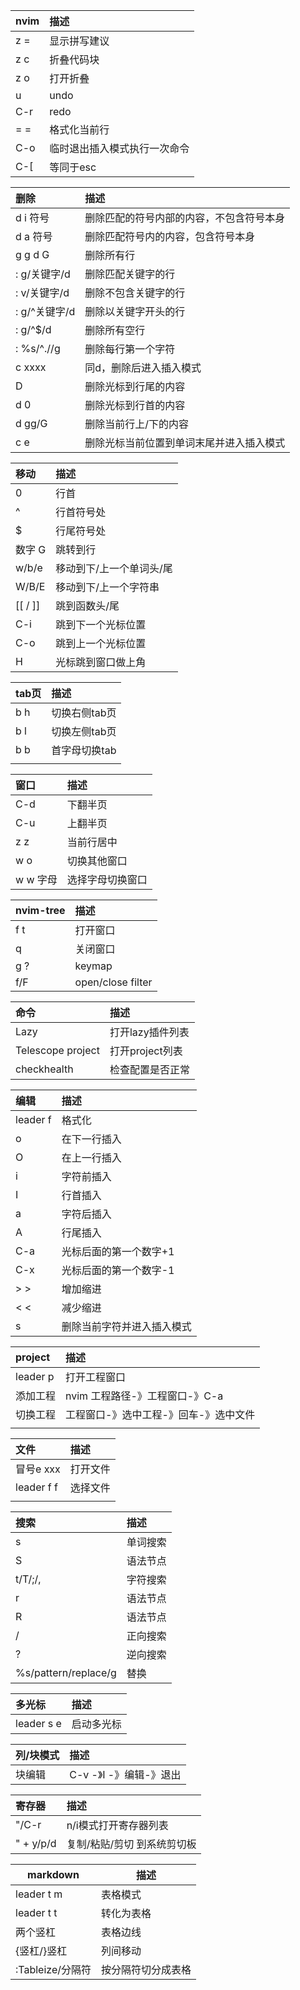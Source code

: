 | nvim | 描述         |
|:-----|:-------------|
| z =  | 显示拼写建议 |
| z c  | 折叠代码块   |
| z o  | 打开折叠     |
| u    | undo         |
| C-r  | redo         |
| = =  | 格式化当前行 |
| C-o|临时退出插入模式执行一次命令|
|C-[|等同于esc|

| 删除     | 描述                                     |
|:---------|:-----------------------------------------|
| d i 符号 | 删除匹配的符号内部的内容，不包含符号本身 |
| d a 符号 | 删除匹配符号内的内容，包含符号本身       |
|g g d G|   删除所有行|
|: g/关键字/d|删除匹配关键字的行|
|: v/关键字/d|删除不包含关键字的行|
|: g/^关键字/d|删除以关键字开头的行|
|: g/^$/d|删除所有空行|
|: %s/^.//g|删除每行第一个字符|
| c xxxx|同d，删除后进入插入模式|
|D|删除光标到行尾的内容|
|d 0|删除光标到行首的内容|
|d gg/G|删除当前行上/下的内容|
|c e|删除光标当前位置到单词末尾并进入插入模式|

| 移动    | 描述                     |
|:--------|:-------------------------|
| 0       | 行首                     |
| ^       | 行首符号处               |
| $       | 行尾符号处               |
| 数字 G  | 跳转到行                 |
| w/b/e   | 移动到下/上一个单词头/尾 |
| W/B/E   | 移动到下/上一个字符串    |
| [[ / ]] | 跳到函数头/尾            |
| C-i     | 跳到下一个光标位置       |
| C-o     | 跳到上一个光标位置       |
| H       | 光标跳到窗口做上角       |

| tab页 | 描述          |
|:------|:--------------|
| b h   | 切换右侧tab页 |
| b l   | 切换左侧tab页 |
| b b   | 首字母切换tab |
|       |               |

| 窗口     | 描述             |
|:---------|:-----------------|
| C-d      | 下翻半页         |
| C-u      | 上翻半页         |
| z z      | 当前行居中       |
| w o      | 切换其他窗口     |
| w w 字母 | 选择字母切换窗口 |

| nvim-tree | 描述              |
|:----------|:------------------|
| f t       | 打开窗口          |
| q         | 关闭窗口          |
| g ?       | keymap            |
| f/F       | open/close filter |

| 命令              | 描述             |
|:------------------|:-----------------|
| Lazy              | 打开lazy插件列表 |
| Telescope project | 打开project列表  |
| checkhealth       | 检查配置是否正常 |

| 编辑     | 描述                       |
|:---------|:---------------------------|
| leader f | 格式化                     |
| o        | 在下一行插入               |
| O        | 在上一行插入               |
| i        | 字符前插入                 |
| I        | 行首插入                   |
| a        | 字符后插入                 |
| A        | 行尾插入                   |
| C-a      | 光标后面的第一个数字+1     |
| C-x      | 光标后面的第一个数字-1     |
| > >      | 增加缩进                   |
| < <      | 减少缩进                   |
| s        | 删除当前字符并进入插入模式 |

| project  | 描述                                  |
|:---------|:--------------------------------------|
| leader p | 打开工程窗口                          |
| 添加工程 | nvim 工程路径-》工程窗口-》C-a        |
| 切换工程 | 工程窗口-》选中工程-》回车-》选中文件 |
|          |                                       |

| 文件       | 描述     |
|:-----------|:---------|
| 冒号e xxx  | 打开文件 |
| leader f f | 选择文件 |
|            |          |

| 搜索                 | 描述     |
|:---------------------|:---------|
| s                    | 单词搜索 |
| S                    | 语法节点 |
| t/T/;/,              | 字符搜索 |
| r                    | 语法节点 |
| R                    | 语法节点 |
| /                    | 正向搜索 |
| ?                    | 逆向搜索 |
| %s/pattern/replace/g | 替换     |

| 多光标     | 描述       |
|:-----------|:-----------|
| leader s e | 启动多光标 |

| 列/块模式 | 描述     |
|:----------|:---------|
| 块编辑    | C-v -》I -》编辑-》退出 |

| 寄存器    | 描述                        |
|:----------|:----------------------------|
| "/C-r     | n/i模式打开寄存器列表       |
| " + y/p/d | 复制/粘贴/剪切 到系统剪切板 |

| markdown         | 描述               |
|------------------|--------------------|
| leader t m       | 表格模式           |
| leader t t       | 转化为表格         |
| 两个竖杠         | 表格边线           |
| {竖杠/}竖杠      | 列间移动           |
| :Tableize/分隔符 | 按分隔符切分成表格 |
